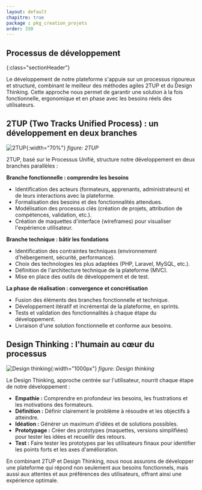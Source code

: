 ```yaml
---
layout: default
chapitre: true
package : pkg_creation_projets
order: 330
---
```


## Processus de développement
{:class="sectionHeader"}

<!-- note -->

Le développement de notre plateforme s'appuie sur un processus rigoureux et structuré, combinant le meilleur des méthodes agiles 2TUP et du Design Thinking.  Cette approche  nous permet  de garantir une solution  à la fois  fonctionnelle,  ergonomique et en phase avec les besoins réels des utilisateurs. 

<!-- new slide -->

## 2TUP  (Two Tracks Unified Process) : un développement en deux branches

![2TUP](/soli-lms/pkg_creation_projets/processus-de-developpement/images/2tup.png){:width="70%"}
*figure: 2TUP*
       
<!-- note -->

2TUP,  basé sur le Processus Unifié,  structure notre développement  en deux branches parallèles :

**Branche fonctionnelle :  comprendre les besoins**

- Identification des acteurs (formateurs, apprenants, administrateurs) et de leurs interactions avec la plateforme.
- Formalisation des besoins et des fonctionnalités attendues.
- Modélisation des processus clés (création de projets, attribution de compétences,  validation,  etc.).
-  Création de maquettes d'interface (wireframes) pour visualiser l'expérience utilisateur.

**Branche technique :  bâtir les fondations** 

- Identification des contraintes techniques (environnement d'hébergement, sécurité,  performance).
- Choix des technologies les plus adaptées  (PHP, Laravel, MySQL,  etc.).
-  Définition de l'architecture technique de la plateforme (MVC).
-  Mise en place des outils de développement et de test. 

**La phase de réalisation : convergence et concrétisation**

-  Fusion des éléments des branches fonctionnelle et technique.
-  Développement itératif et incrémental de la plateforme, en sprints.
-  Tests et validation des fonctionnalités à chaque étape du développement.
-  Livraison d'une solution fonctionnelle et conforme aux besoins.

<!-- new slide -->

## Design Thinking : l'humain au cœur du processus

![Design thinking](./images/design-thinking.png){:width="1000px"}
_figure: Design thinking_

<!-- note -->

Le Design Thinking,  approche centrée sur l'utilisateur,  nourrit chaque étape de notre développement :

- **Empathie :**  Comprendre en profondeur les besoins, les frustrations et les motivations des formateurs.
- **Définition :**  Définir clairement le problème à résoudre et les objectifs à atteindre.
- **Idéation :**  Générer un maximum d'idées et de solutions possibles. 
- **Prototypage :**  Créer des prototypes (maquettes,  versions simplifiées) pour tester les idées et recueillir des retours. 
- **Test :**  Faire tester les prototypes par les utilisateurs finaux pour identifier les points forts et les axes d'amélioration. 

En combinant 2TUP et Design Thinking,  nous nous assurons de développer une plateforme  qui répond  non seulement  aux besoins fonctionnels,  mais aussi aux attentes et aux préférences des utilisateurs,  offrant ainsi une expérience optimale. 

<!-- new slide -->




